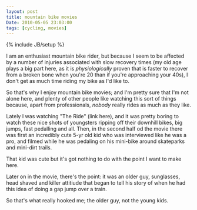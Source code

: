 ```yaml
---
layout: post
title: mountain bike movies
Date: 2010-05-05 23:03:00
tags: [cycling, movies]
---
```

{% include JB/setup %} 

I am an enthusiast mountain bike rider, but because I seem to be affected by a number of injuries associated with slow recovery times (my old age plays a big part here, as it is *physiologically* proven that is faster to recover from a broken bone when you're 20 than if you're approaching your 40s), I don't get as much time riding my bike as I'd like to.  
  
So that's why I enjoy mountain bike movies; and I'm pretty sure that I'm not alone here, and plenty of other people like watching this sort of things because, apart from professionals, _nobody_ really rides as much as they like.  
  
Lately I was watching "The Ride" (link here), and it was pretty boring to watch these nice shots of youngsters ripping off their downhill bikes, big jumps, fast pedalling and all. Then, in the second half od the movie there was first an incredibly cute 5-yr old kid who was interviewed like he was a pro, and filmed while he was pedaling on his mini-bike around skateparks and mini-dirt trails.

That kid was cute but it's got nothing to do with the point I want to make here.

Later on in the movie, there's the point: it was an older guy, sunglasses, head shaved and killer attitiude that began to tell his story of when he had this idea of doing a gap jump over a train.  
  
So that's what really hooked me; the older guy, not the young kids.

